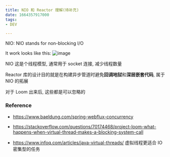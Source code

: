 ```yaml
---
title: NIO 和 Reactor 理解(待补充)
date: 1664357917000
tags:
- DEV

---
```

NIO: NIO stands for non-blocking I/O

It work looks like this:
![image](https://user-images.githubusercontent.com/20685961/192730676-ea8e3234-4b51-4b16-8dcd-27a70c669a45.png)

NIO 这是个线程模型, 通常用于 socket 连接, 减少线程数量

Reactor 库的设计目的就是在构建异步管道时避免**回调地狱**和**深层嵌套代码**, 属于 NIO 的拓展

对于 Loom 出来后, 这些都是可以忽略的

### Reference

* https://www.baeldung.com/spring-webflux-concurrency

* https://stackoverflow.com/questions/70174468/project-loom-what-happens-when-virtual-thread-makes-a-blocking-system-call

* https://www.infoq.com/articles/java-virtual-threads/ 虚拟线程更适合 IO 密集型的任务

